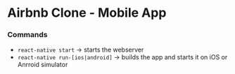 # Airbnb Clone - Mobile App

### Commands
- `react-native start` -> starts the webserver
- `react-native run-[ios|android]` -> builds the app and starts it on iOS or Anrroid simulator